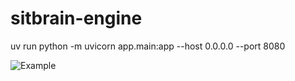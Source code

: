 # sitbrain-engine

uv run python -m uvicorn app.main:app --host 0.0.0.0 --port 8080

![Example](assets/raq_qa.png)
